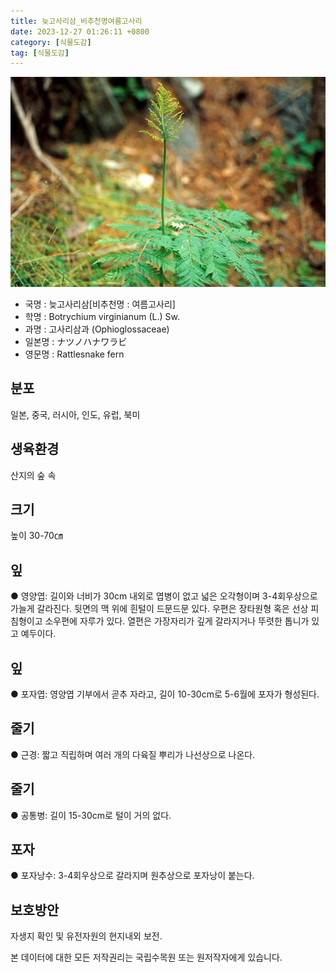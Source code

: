 ```yaml
---
title: 늦고사리삼_비추천명여름고사리
date: 2023-12-27 01:26:11 +0800
category: [식물도감]
tag: [식물도감]
---
```




![늦고사리삼[비추천명 : 여름고사리]](/assets/img/fileUpload/plants/basic/Ophioglossaceae/Botrychium/359/359_1_th2.jpg)
- 국명 : 늦고사리삼[비추천명 : 여름고사리]
- 학명 : Botrychium virginianum (L.) Sw.
- 과명 : 고사리삼과 (Ophioglossaceae)
- 일본명 : ナツノハナワラビ
- 영문명 : Rattlesnake fern


## 분포
일본, 중국, 러시아, 인도, 유럽, 북미
## 생육환경
산지의 숲 속
## 크기
높이 30-70㎝
## 잎
● 영양엽: 길이와 너비가 30cm 내외로 엽병이 없고 넓은 오각형이며 3-4회우상으로 가늘게 갈라진다. 뒷면의 맥 위에 흰털이 드문드문 있다. 우편은 장타원형 혹은 선상 피침형이고 소우편에 자루가 있다. 열편은 가장자리가 깊게 갈라지거나 뚜렷한 톱니가 있고 예두이다. 
## 잎
● 포자엽: 영양엽 기부에서 곧추 자라고, 길이 10-30cm로 5-6월에 포자가 형성된다.
## 줄기
● 근경: 짧고 직립하며 여러 개의 다육질 뿌리가 나선상으로 나온다.
## 줄기
● 공통병: 길이 15-30cm로 털이 거의 없다. 
## 포자
● 포자낭수: 3-4회우상으로 갈라지며 원추상으로 포자낭이 붙는다.
## 보호방안
자생지 확인 및 유전자원의 현지내외 보전.






본 데이터에 대한 모든 저작권리는 국립수목원 또는 원저작자에게 있습니다.
